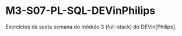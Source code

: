 # M3-S07-PL-SQL-DEVinPhilips
Exercícios da sexta semana do módulo 3 (full-stack) do DEVin[Philips].
